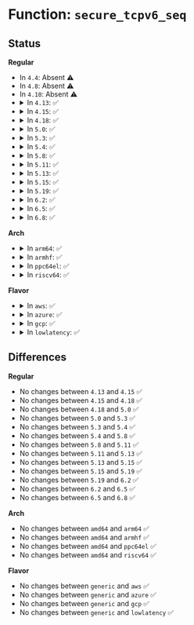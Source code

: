 # Function: <code>secure_tcpv6_seq</code>

## Status
<b>Regular</b>
<ul>
<li>
In <code>4.4</code>: Absent ⚠️
</li>
<li>
In <code>4.8</code>: Absent ⚠️
</li>
<li>
In <code>4.10</code>: Absent ⚠️
</li>
<li>
<details>
<summary>In <code>4.13</code>: ✅</summary>

```c
u32 secure_tcpv6_seq(const __be32 *saddr, const __be32 *daddr, __be16 sport, __be16 dport);
```

**Collision:** Unique Global

**Inline:** No

**Transformation:** False

**Instances:**

```
In net/core/secure_seq.c (ffffffff817c3fa0)
Location: net/core/secure_seq.c:74
Inline: False
Direct callers:
  - net/ipv6/tcp_ipv6.c:tcp_v6_connect
  - net/ipv6/tcp_ipv6.c:tcp_v6_init_seq
```
**Symbols:**

```
ffffffff817c3fa0-ffffffff817c407b: secure_tcpv6_seq (STB_GLOBAL)
```
</details>
</li>
<li>
<details>
<summary>In <code>4.15</code>: ✅</summary>

```c
u32 secure_tcpv6_seq(const __be32 *saddr, const __be32 *daddr, __be16 sport, __be16 dport);
```

**Collision:** Unique Global

**Inline:** No

**Transformation:** False

**Instances:**

```
In net/core/secure_seq.c (ffffffff8183da70)
Location: net/core/secure_seq.c:74
Inline: False
Direct callers:
  - net/ipv6/tcp_ipv6.c:tcp_v6_connect
  - net/ipv6/tcp_ipv6.c:tcp_v6_init_seq
```
**Symbols:**

```
ffffffff8183da70-ffffffff8183db4b: secure_tcpv6_seq (STB_GLOBAL)
```
</details>
</li>
<li>
<details>
<summary>In <code>4.18</code>: ✅</summary>

```c
u32 secure_tcpv6_seq(const __be32 *saddr, const __be32 *daddr, __be16 sport, __be16 dport);
```

**Collision:** Unique Global

**Inline:** No

**Transformation:** False

**Instances:**

```
In net/core/secure_seq.c (ffffffff81888280)
Location: net/core/secure_seq.c:74
Inline: False
Direct callers:
  - net/ipv6/tcp_ipv6.c:tcp_v6_connect
  - net/ipv6/tcp_ipv6.c:tcp_v6_init_seq
```
**Symbols:**

```
ffffffff81888280-ffffffff81888354: secure_tcpv6_seq (STB_GLOBAL)
```
</details>
</li>
<li>
<details>
<summary>In <code>5.0</code>: ✅</summary>

```c
u32 secure_tcpv6_seq(const __be32 *saddr, const __be32 *daddr, __be16 sport, __be16 dport);
```

**Collision:** Unique Global

**Inline:** No

**Transformation:** False

**Instances:**

```
In net/core/secure_seq.c (ffffffff818a8e50)
Location: net/core/secure_seq.c:74
Inline: False
Direct callers:
  - net/ipv6/tcp_ipv6.c:tcp_v6_connect
  - net/ipv6/tcp_ipv6.c:tcp_v6_init_seq
```
**Symbols:**

```
ffffffff818a8e50-ffffffff818a8f24: secure_tcpv6_seq (STB_GLOBAL)
```
</details>
</li>
<li>
<details>
<summary>In <code>5.3</code>: ✅</summary>

```c
u32 secure_tcpv6_seq(const __be32 *saddr, const __be32 *daddr, __be16 sport, __be16 dport);
```

**Collision:** Unique Global

**Inline:** No

**Transformation:** False

**Instances:**

```
In net/core/secure_seq.c (ffffffff818f44f0)
Location: net/core/secure_seq.c:75
Inline: False
Direct callers:
  - net/ipv6/tcp_ipv6.c:tcp_v6_connect
  - net/ipv6/tcp_ipv6.c:tcp_v6_init_seq
```
**Symbols:**

```
ffffffff818f44f0-ffffffff818f45c4: secure_tcpv6_seq (STB_GLOBAL)
```
</details>
</li>
<li>
<details>
<summary>In <code>5.4</code>: ✅</summary>

```c
u32 secure_tcpv6_seq(const __be32 *saddr, const __be32 *daddr, __be16 sport, __be16 dport);
```

**Collision:** Unique Global

**Inline:** No

**Transformation:** False

**Instances:**

```
In net/core/secure_seq.c (ffffffff819264a0)
Location: net/core/secure_seq.c:75
Inline: False
Direct callers:
  - net/ipv6/tcp_ipv6.c:tcp_v6_connect
  - net/ipv6/tcp_ipv6.c:tcp_v6_init_seq
```
**Symbols:**

```
ffffffff819264a0-ffffffff81926574: secure_tcpv6_seq (STB_GLOBAL)
```
</details>
</li>
<li>
<details>
<summary>In <code>5.8</code>: ✅</summary>

```c
u32 secure_tcpv6_seq(const __be32 *saddr, const __be32 *daddr, __be16 sport, __be16 dport);
```

**Collision:** Unique Global

**Inline:** No

**Transformation:** False

**Instances:**

```
In net/core/secure_seq.c (ffffffff819fa470)
Location: net/core/secure_seq.c:74
Inline: False
Direct callers:
  - net/ipv6/tcp_ipv6.c:tcp_v6_connect
  - net/ipv6/tcp_ipv6.c:tcp_v6_init_seq
```
**Symbols:**

```
ffffffff819fa470-ffffffff819fa53c: secure_tcpv6_seq (STB_GLOBAL)
```
</details>
</li>
<li>
<details>
<summary>In <code>5.11</code>: ✅</summary>

```c
u32 secure_tcpv6_seq(const __be32 *saddr, const __be32 *daddr, __be16 sport, __be16 dport);
```

**Collision:** Unique Global

**Inline:** No

**Transformation:** False

**Instances:**

```
In net/core/secure_seq.c (ffffffff819fa060)
Location: net/core/secure_seq.c:74
Inline: False
Direct callers:
  - net/ipv6/tcp_ipv6.c:tcp_v6_connect
  - net/ipv6/tcp_ipv6.c:tcp_v6_init_seq
```
**Symbols:**

```
ffffffff819fa060-ffffffff819fa12c: secure_tcpv6_seq (STB_GLOBAL)
```
</details>
</li>
<li>
<details>
<summary>In <code>5.13</code>: ✅</summary>

```c
u32 secure_tcpv6_seq(const __be32 *saddr, const __be32 *daddr, __be16 sport, __be16 dport);
```

**Collision:** Unique Global

**Inline:** No

**Transformation:** False

**Instances:**

```
In net/core/secure_seq.c (ffffffff819e0230)
Location: net/core/secure_seq.c:74
Inline: False
Direct callers:
  - net/ipv6/tcp_ipv6.c:tcp_v6_connect
  - net/ipv6/tcp_ipv6.c:tcp_v6_init_seq
```
**Symbols:**

```
ffffffff819e0230-ffffffff819e0306: secure_tcpv6_seq (STB_GLOBAL)
```
</details>
</li>
<li>
<details>
<summary>In <code>5.15</code>: ✅</summary>

```c
u32 secure_tcpv6_seq(const __be32 *saddr, const __be32 *daddr, __be16 sport, __be16 dport);
```

**Collision:** Unique Global

**Inline:** No

**Transformation:** False

**Instances:**

```
In net/core/secure_seq.c (ffffffff81a903b0)
Location: net/core/secure_seq.c:74
Inline: False
Direct callers:
  - net/ipv6/tcp_ipv6.c:tcp_v6_connect
  - net/ipv6/tcp_ipv6.c:tcp_v6_init_seq
```
**Symbols:**

```
ffffffff81a903b0-ffffffff81a90483: secure_tcpv6_seq (STB_GLOBAL)
```
</details>
</li>
<li>
<details>
<summary>In <code>5.19</code>: ✅</summary>

```c
u32 secure_tcpv6_seq(const __be32 *saddr, const __be32 *daddr, __be16 sport, __be16 dport);
```

**Collision:** Unique Global

**Inline:** No

**Transformation:** False

**Instances:**

```
In net/core/secure_seq.c (ffffffff81c06240)
Location: net/core/secure_seq.c:76
Inline: False
Direct callers:
  - net/ipv6/tcp_ipv6.c:tcp_v6_connect
  - net/ipv6/tcp_ipv6.c:tcp_v6_init_seq
```
**Symbols:**

```
ffffffff81c06240-ffffffff81c06334: secure_tcpv6_seq (STB_GLOBAL)
```
</details>
</li>
<li>
<details>
<summary>In <code>6.2</code>: ✅</summary>

```c
u32 secure_tcpv6_seq(const __be32 *saddr, const __be32 *daddr, __be16 sport, __be16 dport);
```

**Collision:** Unique Global

**Inline:** No

**Transformation:** False

**Instances:**

```
In net/core/secure_seq.c (ffffffff81db5b70)
Location: net/core/secure_seq.c:76
Inline: False
Direct callers:
  - net/ipv6/tcp_ipv6.c:tcp_v6_connect
  - net/ipv6/tcp_ipv6.c:tcp_v6_init_seq
```
**Symbols:**

```
ffffffff81db5b70-ffffffff81db5c64: secure_tcpv6_seq (STB_GLOBAL)
```
</details>
</li>
<li>
<details>
<summary>In <code>6.5</code>: ✅</summary>

```c
u32 secure_tcpv6_seq(const __be32 *saddr, const __be32 *daddr, __be16 sport, __be16 dport);
```

**Collision:** Unique Global

**Inline:** No

**Transformation:** False

**Instances:**

```
In net/core/secure_seq.c (ffffffff81e26140)
Location: net/core/secure_seq.c:76
Inline: False
Direct callers:
  - net/ipv6/tcp_ipv6.c:tcp_v6_connect
  - net/ipv6/tcp_ipv6.c:tcp_v6_init_seq
```
**Symbols:**

```
ffffffff81e26140-ffffffff81e26234: secure_tcpv6_seq (STB_GLOBAL)
```
</details>
</li>
<li>
<details>
<summary>In <code>6.8</code>: ✅</summary>

```c
u32 secure_tcpv6_seq(const __be32 *saddr, const __be32 *daddr, __be16 sport, __be16 dport);
```

**Collision:** Unique Global

**Inline:** No

**Transformation:** False

**Instances:**

```
In net/core/secure_seq.c (ffffffff81ee40d0)
Location: net/core/secure_seq.c:76
Inline: False
Direct callers:
  - net/ipv6/tcp_ipv6.c:tcp_v6_connect
  - net/ipv6/tcp_ipv6.c:tcp_v6_init_seq
```
**Symbols:**

```
ffffffff81ee40d0-ffffffff81ee41c4: secure_tcpv6_seq (STB_GLOBAL)
```
</details>
</li>
</ul>
<b>Arch</b>
<ul>
<li>
<details>
<summary>In <code>arm64</code>: ✅</summary>

```c
u32 secure_tcpv6_seq(const __be32 *saddr, const __be32 *daddr, __be16 sport, __be16 dport);
```

**Collision:** Unique Global

**Inline:** No

**Transformation:** False

**Instances:**

```
In net/core/secure_seq.c (ffff800010bc2730)
Location: net/core/secure_seq.c:75
Inline: False
Direct callers:
  - net/ipv6/tcp_ipv6.c:tcp_v6_connect
  - net/ipv6/tcp_ipv6.c:tcp_v6_init_seq
```
**Symbols:**

```
ffff800010bc2730-ffff800010bc2828: secure_tcpv6_seq (STB_GLOBAL)
```
</details>
</li>
<li>
<details>
<summary>In <code>armhf</code>: ✅</summary>

```c
u32 secure_tcpv6_seq(const __be32 *saddr, const __be32 *daddr, __be16 sport, __be16 dport);
```

**Collision:** Unique Global

**Inline:** No

**Transformation:** False

**Instances:**

```
In net/core/secure_seq.c (c0cddab8)
Location: net/core/secure_seq.c:75
Inline: False
Direct callers:
  - net/ipv6/tcp_ipv6.c:tcp_v6_connect
  - net/ipv6/tcp_ipv6.c:tcp_v6_init_seq
```
**Symbols:**

```
c0cddab8-c0cddbb4: secure_tcpv6_seq (STB_GLOBAL)
```
</details>
</li>
<li>
<details>
<summary>In <code>ppc64el</code>: ✅</summary>

```c
u32 secure_tcpv6_seq(const __be32 *saddr, const __be32 *daddr, __be16 sport, __be16 dport);
```

**Collision:** Unique Global

**Inline:** No

**Transformation:** False

**Instances:**

```
In net/core/secure_seq.c (c000000000c9c640)
Location: net/core/secure_seq.c:75
Inline: False
Direct callers:
  - net/ipv6/tcp_ipv6.c:tcp_v6_connect
  - net/ipv6/tcp_ipv6.c:tcp_v6_init_seq
```
**Symbols:**

```
c000000000c9c640-c000000000c9c77c: secure_tcpv6_seq (STB_GLOBAL)
```
</details>
</li>
<li>
<details>
<summary>In <code>riscv64</code>: ✅</summary>

```c
u32 secure_tcpv6_seq(const __be32 *saddr, const __be32 *daddr, __be16 sport, __be16 dport);
```

**Collision:** Unique Global

**Inline:** No

**Transformation:** False

**Instances:**

```
In net/core/secure_seq.c (ffffffe00074f5b6)
Location: net/core/secure_seq.c:75
Inline: False
Direct callers:
  - net/ipv6/tcp_ipv6.c:tcp_v6_connect
  - net/ipv6/tcp_ipv6.c:tcp_v6_init_seq
```
**Symbols:**

```
ffffffe00074f5b6-ffffffe00074f6a2: secure_tcpv6_seq (STB_GLOBAL)
```
</details>
</li>
</ul>
<b>Flavor</b>
<ul>
<li>
<details>
<summary>In <code>aws</code>: ✅</summary>

```c
u32 secure_tcpv6_seq(const __be32 *saddr, const __be32 *daddr, __be16 sport, __be16 dport);
```

**Collision:** Unique Global

**Inline:** No

**Transformation:** False

**Instances:**

```
In net/core/secure_seq.c (ffffffff818c64a0)
Location: net/core/secure_seq.c:75
Inline: False
Direct callers:
  - net/ipv6/tcp_ipv6.c:tcp_v6_connect
  - net/ipv6/tcp_ipv6.c:tcp_v6_init_seq
```
**Symbols:**

```
ffffffff818c64a0-ffffffff818c6574: secure_tcpv6_seq (STB_GLOBAL)
```
</details>
</li>
<li>
<details>
<summary>In <code>azure</code>: ✅</summary>

```c
u32 secure_tcpv6_seq(const __be32 *saddr, const __be32 *daddr, __be16 sport, __be16 dport);
```

**Collision:** Unique Global

**Inline:** No

**Transformation:** False

**Instances:**

```
In net/core/secure_seq.c (ffffffff818803e0)
Location: net/core/secure_seq.c:75
Inline: False
Direct callers:
  - net/ipv6/tcp_ipv6.c:tcp_v6_connect
  - net/ipv6/tcp_ipv6.c:tcp_v6_init_seq
```
**Symbols:**

```
ffffffff818803e0-ffffffff818804b4: secure_tcpv6_seq (STB_GLOBAL)
```
</details>
</li>
<li>
<details>
<summary>In <code>gcp</code>: ✅</summary>

```c
u32 secure_tcpv6_seq(const __be32 *saddr, const __be32 *daddr, __be16 sport, __be16 dport);
```

**Collision:** Unique Global

**Inline:** No

**Transformation:** False

**Instances:**

```
In net/core/secure_seq.c (ffffffff819174a0)
Location: net/core/secure_seq.c:75
Inline: False
Direct callers:
  - net/ipv6/tcp_ipv6.c:tcp_v6_connect
  - net/ipv6/tcp_ipv6.c:tcp_v6_init_seq
```
**Symbols:**

```
ffffffff819174a0-ffffffff81917574: secure_tcpv6_seq (STB_GLOBAL)
```
</details>
</li>
<li>
<details>
<summary>In <code>lowlatency</code>: ✅</summary>

```c
u32 secure_tcpv6_seq(const __be32 *saddr, const __be32 *daddr, __be16 sport, __be16 dport);
```

**Collision:** Unique Global

**Inline:** No

**Transformation:** False

**Instances:**

```
In net/core/secure_seq.c (ffffffff819386b0)
Location: net/core/secure_seq.c:75
Inline: False
Direct callers:
  - net/ipv6/tcp_ipv6.c:tcp_v6_connect
  - net/ipv6/tcp_ipv6.c:tcp_v6_init_seq
```
**Symbols:**

```
ffffffff819386b0-ffffffff81938784: secure_tcpv6_seq (STB_GLOBAL)
```
</details>
</li>
</ul>

## Differences
<b>Regular</b>
<ul>
<li>
No changes between <code>4.13</code> and <code>4.15</code> ✅
</li>
<li>
No changes between <code>4.15</code> and <code>4.18</code> ✅
</li>
<li>
No changes between <code>4.18</code> and <code>5.0</code> ✅
</li>
<li>
No changes between <code>5.0</code> and <code>5.3</code> ✅
</li>
<li>
No changes between <code>5.3</code> and <code>5.4</code> ✅
</li>
<li>
No changes between <code>5.4</code> and <code>5.8</code> ✅
</li>
<li>
No changes between <code>5.8</code> and <code>5.11</code> ✅
</li>
<li>
No changes between <code>5.11</code> and <code>5.13</code> ✅
</li>
<li>
No changes between <code>5.13</code> and <code>5.15</code> ✅
</li>
<li>
No changes between <code>5.15</code> and <code>5.19</code> ✅
</li>
<li>
No changes between <code>5.19</code> and <code>6.2</code> ✅
</li>
<li>
No changes between <code>6.2</code> and <code>6.5</code> ✅
</li>
<li>
No changes between <code>6.5</code> and <code>6.8</code> ✅
</li>
</ul>
<b>Arch</b>
<ul>
<li>
No changes between <code>amd64</code> and <code>arm64</code> ✅
</li>
<li>
No changes between <code>amd64</code> and <code>armhf</code> ✅
</li>
<li>
No changes between <code>amd64</code> and <code>ppc64el</code> ✅
</li>
<li>
No changes between <code>amd64</code> and <code>riscv64</code> ✅
</li>
</ul>
<b>Flavor</b>
<ul>
<li>
No changes between <code>generic</code> and <code>aws</code> ✅
</li>
<li>
No changes between <code>generic</code> and <code>azure</code> ✅
</li>
<li>
No changes between <code>generic</code> and <code>gcp</code> ✅
</li>
<li>
No changes between <code>generic</code> and <code>lowlatency</code> ✅
</li>
</ul>
